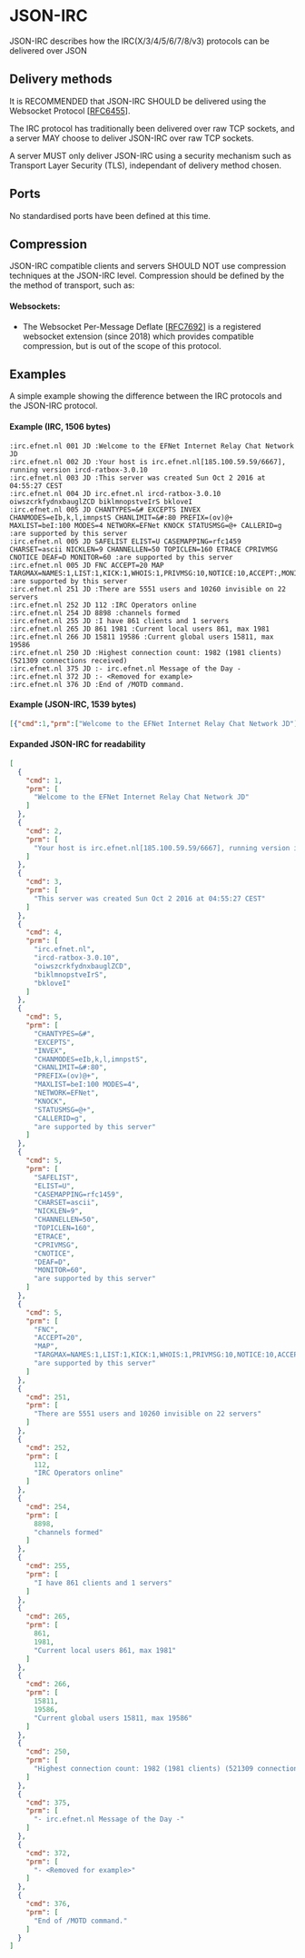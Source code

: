 # JSON-IRC
JSON-IRC describes how the IRC(X/3/4/5/6/7/8/v3) protocols can be delivered over JSON

## Delivery methods

It is RECOMMENDED that JSON-IRC SHOULD be delivered using the Websocket Protocol [[RFC6455](https://tools.ietf.org/html/rfc6455)].

The IRC protocol has traditionally been delivered over raw TCP sockets, and a server MAY choose to deliver JSON-IRC over raw TCP sockets.

A server MUST only deliver JSON-IRC using a security mechanism such as Transport Layer Security (TLS), independant of delivery method chosen.

## Ports

No standardised ports have been defined at this time.

## Compression

JSON-IRC compatible clients and servers SHOULD NOT use compression techniques at the JSON-IRC level. Compression should be defined by the the method of transport, such as:

#### Websockets:

* The Websocket Per-Message Deflate [[RFC7692](https://tools.ietf.org/html/rfc7692)] is a registered websocket extension (since 2018) which provides compatible compression, but is out of the scope of this protocol.

## Examples

A simple example showing the difference between the IRC protocols and the JSON-IRC protocol.

#### Example (IRC, 1506 bytes)
```irc
:irc.efnet.nl 001 JD :Welcome to the EFNet Internet Relay Chat Network JD
:irc.efnet.nl 002 JD :Your host is irc.efnet.nl[185.100.59.59/6667], running version ircd-ratbox-3.0.10
:irc.efnet.nl 003 JD :This server was created Sun Oct 2 2016 at 04:55:27 CEST
:irc.efnet.nl 004 JD irc.efnet.nl ircd-ratbox-3.0.10 oiwszcrkfydnxbauglZCD biklmnopstveIrS bkloveI
:irc.efnet.nl 005 JD CHANTYPES=&# EXCEPTS INVEX CHANMODES=eIb,k,l,imnpstS CHANLIMIT=&#:80 PREFIX=(ov)@+ MAXLIST=beI:100 MODES=4 NETWORK=EFNet KNOCK STATUSMSG=@+ CALLERID=g :are supported by this server
:irc.efnet.nl 005 JD SAFELIST ELIST=U CASEMAPPING=rfc1459 CHARSET=ascii NICKLEN=9 CHANNELLEN=50 TOPICLEN=160 ETRACE CPRIVMSG CNOTICE DEAF=D MONITOR=60 :are supported by this server
:irc.efnet.nl 005 JD FNC ACCEPT=20 MAP TARGMAX=NAMES:1,LIST:1,KICK:1,WHOIS:1,PRIVMSG:10,NOTICE:10,ACCEPT:,MONITOR: :are supported by this server
:irc.efnet.nl 251 JD :There are 5551 users and 10260 invisible on 22 servers
:irc.efnet.nl 252 JD 112 :IRC Operators online
:irc.efnet.nl 254 JD 8898 :channels formed
:irc.efnet.nl 255 JD :I have 861 clients and 1 servers
:irc.efnet.nl 265 JD 861 1981 :Current local users 861, max 1981
:irc.efnet.nl 266 JD 15811 19586 :Current global users 15811, max 19586
:irc.efnet.nl 250 JD :Highest connection count: 1982 (1981 clients) (521309 connections received)
:irc.efnet.nl 375 JD :- irc.efnet.nl Message of the Day - 
:irc.efnet.nl 372 JD :- <Removed for example>
:irc.efnet.nl 376 JD :End of /MOTD command.
```

#### Example (JSON-IRC, 1539 bytes)
```json
[{"cmd":1,"prm":["Welcome to the EFNet Internet Relay Chat Network JD"]},{"cmd":2,"prm":["Your host is irc.efnet.nl[185.100.59.59/6667], running version ircd-ratbox-3.0.10"]},{"cmd":3,"prm":["This server was created Sun Oct 2 2016 at 04:55:27 CEST"]},{"cmd":4,"prm":["irc.efnet.nl","ircd-ratbox-3.0.10","oiwszcrkfydnxbauglZCD","biklmnopstveIrS","bkloveI"]},{"cmd":5,"prm":["CHANTYPES=&#","EXCEPTS","INVEX","CHANMODES=eIb,k,l,imnpstS","CHANLIMIT=&#:80","PREFIX=(ov)@+","MAXLIST=beI:100 MODES=4","NETWORK=EFNet","KNOCK","STATUSMSG=@+","CALLERID=g","are supported by this server"]},{"cmd":5,"prm":["SAFELIST","ELIST=U","CASEMAPPING=rfc1459","CHARSET=ascii","NICKLEN=9","CHANNELLEN=50","TOPICLEN=160","ETRACE","CPRIVMSG","CNOTICE","DEAF=D","MONITOR=60","are supported by this server"]},{"cmd":5,"prm":["FNC","ACCEPT=20","MAP","TARGMAX=NAMES:1,LIST:1,KICK:1,WHOIS:1,PRIVMSG:10,NOTICE:10,ACCEPT:,MONITOR:","are supported by this server"]},{"cmd":251,"prm":["There are 5551 users and 10260 invisible on 22 servers"]},{"cmd":252,"prm":[112,"IRC Operators online"]},{"cmd":254,"prm":[8898,"channels formed"]},{"cmd":255,"prm":["I have 861 clients and 1 servers"]},{"cmd":265,"prm":[861,1981,"Current local users 861, max 1981"]},{"cmd":266,"prm":[15811,19586,"Current global users 15811, max 19586"]},{"cmd":250,"prm":["Highest connection count: 1982 (1981 clients) (521309 connections received)"]},{"cmd":375,"prm":["- irc.efnet.nl Message of the Day -"]},{"cmd":372,"prm":["- <Removed for example>"]},{"cmd":376,"prm":["End of /MOTD command."]}]
```

#### Expanded JSON-IRC for readability
```json
[
  {
    "cmd": 1,
    "prm": [
      "Welcome to the EFNet Internet Relay Chat Network JD"
    ]
  },
  {
    "cmd": 2,
    "prm": [
      "Your host is irc.efnet.nl[185.100.59.59/6667], running version ircd-ratbox-3.0.10"
    ]
  },
  {
    "cmd": 3,
    "prm": [
      "This server was created Sun Oct 2 2016 at 04:55:27 CEST"
    ]
  },
  {
    "cmd": 4,
    "prm": [
      "irc.efnet.nl",
      "ircd-ratbox-3.0.10",
      "oiwszcrkfydnxbauglZCD",
      "biklmnopstveIrS",
      "bkloveI"
    ]
  },
  {
    "cmd": 5,
    "prm": [
      "CHANTYPES=&#",
      "EXCEPTS",
      "INVEX",
      "CHANMODES=eIb,k,l,imnpstS",
      "CHANLIMIT=&#:80",
      "PREFIX=(ov)@+",
      "MAXLIST=beI:100 MODES=4",
      "NETWORK=EFNet",
      "KNOCK",
      "STATUSMSG=@+",
      "CALLERID=g",
      "are supported by this server"
    ]
  },
  {
    "cmd": 5,
    "prm": [
      "SAFELIST",
      "ELIST=U",
      "CASEMAPPING=rfc1459",
      "CHARSET=ascii",
      "NICKLEN=9",
      "CHANNELLEN=50",
      "TOPICLEN=160",
      "ETRACE",
      "CPRIVMSG",
      "CNOTICE",
      "DEAF=D",
      "MONITOR=60",
      "are supported by this server"
    ]
  },
  {
    "cmd": 5,
    "prm": [
      "FNC",
      "ACCEPT=20",
      "MAP",
      "TARGMAX=NAMES:1,LIST:1,KICK:1,WHOIS:1,PRIVMSG:10,NOTICE:10,ACCEPT:,MONITOR:",
      "are supported by this server"
    ]
  },
  {
    "cmd": 251,
    "prm": [
      "There are 5551 users and 10260 invisible on 22 servers"
    ]
  },
  {
    "cmd": 252,
    "prm": [
      112,
      "IRC Operators online"
    ]
  },
  {
    "cmd": 254,
    "prm": [
      8898,
      "channels formed"
    ]
  },
  {
    "cmd": 255,
    "prm": [
      "I have 861 clients and 1 servers"
    ]
  },
  {
    "cmd": 265,
    "prm": [
      861,
      1981,
      "Current local users 861, max 1981"
    ]
  },
  {
    "cmd": 266,
    "prm": [
      15811,
      19586,
      "Current global users 15811, max 19586"
    ]
  },
  {
    "cmd": 250,
    "prm": [
      "Highest connection count: 1982 (1981 clients) (521309 connections received)"
    ]
  },
  {
    "cmd": 375,
    "prm": [
      "- irc.efnet.nl Message of the Day -"
    ]
  },
  {
    "cmd": 372,
    "prm": [
      "- <Removed for example>"
    ]
  },
  {
    "cmd": 376,
    "prm": [
      "End of /MOTD command."
    ]
  }
]
```
